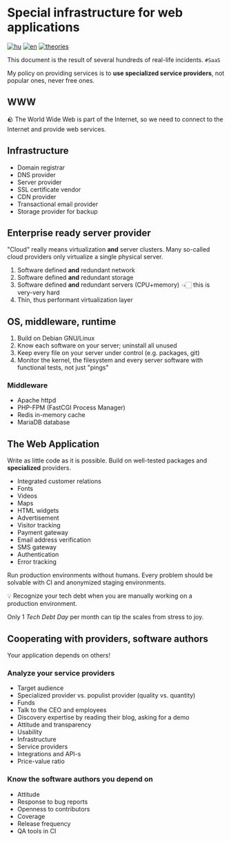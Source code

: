 # Special infrastructure for web applications

[![hu](https://img.shields.io/badge/nyelv-magyar%20%F0%9F%87%AD%F0%9F%87%BA-white)](README.hu.md)
[![en](https://img.shields.io/badge/lang-english%20%F0%9F%87%AC%F0%9F%87%A7-white)](README.md)
[![theories](https://img.shields.io/badge/more-theories-purple)](https://github.com/stars/szepeviktor/lists/theory)

This document is the result of several hundreds of real-life incidents.
`#SaaS`

My policy on providing services is to **use specialized service providers**,
not popular ones, never free ones.

## WWW

🪨 The World Wide Web is part of the Internet,
so we need to connect to the Internet and provide web services.

## Infrastructure

- Domain registrar
- DNS provider
- Server provider
- SSL certificate vendor
- CDN provider
- Transactional email provider
- Storage provider for backup

## Enterprise ready server provider

"Cloud" really means virtualization **and** server clusters.
Many so-called cloud providers only virtualize a single physical server.

1. Software defined **and** redundant network
2. Software defined **and** redundant storage
3. Software defined **and** redundant servers
    (CPU+memory) 👈🏻 this is very-very hard
4. Thin, thus performant virtualization layer

## OS, middleware, runtime

1. Build on Debian GNU/Linux
2. Know each software on your server; uninstall all unused
3. Keep every file on your server under control (e.g. packages, git)
4. Monitor the kernel, the filesystem and every server software
    with functional tests, not just "pings"

### Middleware

- Apache httpd
- PHP-FPM (FastCGI Process Manager)
- Redis in-memory cache
- MariaDB database

## The Web Application

Write as little code as it is possible.
Build on well-tested packages and **specialized** providers.

- Integrated customer relations
- Fonts
- Videos
- Maps
- HTML widgets
- Advertisement
- Visitor tracking
- Payment gateway
- Email address verification
- SMS gateway
- Authentication
- Error tracking

Run production environments without humans.
Every problem should be solvable with CI
and anonymized staging environments.

💡 Recognize your tech debt when you are manually working
on a production environment.

Only 1 _Tech Debt Day_ per month can tip the scales from stress to joy.

## Cooperating with providers, software authors

Your application depends on others!

### Analyze your service providers

- Target audience
- Specialized provider vs. populist provider (quality vs. quantity)
- Funds
- Talk to the CEO and employees
- Discovery expertise by reading their blog, asking for a demo
- Attitude and transparency
- Usability
- Infrastructure
- Service providers
- Integrations and API-s
- Price-value ratio

### Know the software authors you depend on

- Attitude
- Response to bug reports
- Openness to contributors
- Coverage
- Release frequency
- QA tools in CI
